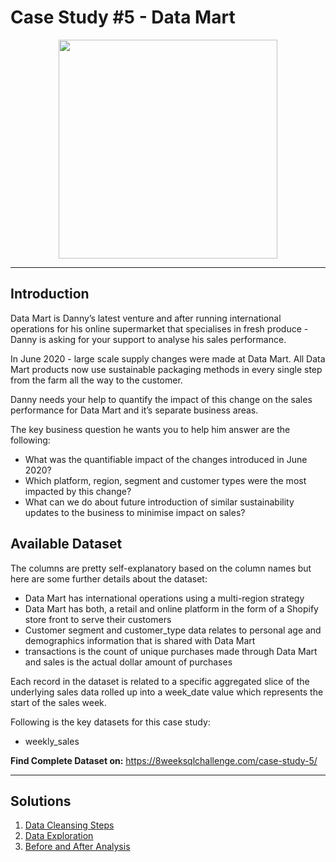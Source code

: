 # Case Study #5 - Data Mart
<p align="center">
<img src="https://8weeksqlchallenge.com/images/case-study-designs/5.png" width=350px height=350px> 
</p>

---
## Introduction
Data Mart is Danny’s latest venture and after running international operations for his online supermarket that specialises in fresh produce - Danny is asking for your support to analyse his sales performance.

In June 2020 - large scale supply changes were made at Data Mart. All Data Mart products now use sustainable packaging methods in every single step from the farm all the way to the customer.

Danny needs your help to quantify the impact of this change on the sales performance for Data Mart and it’s separate business areas.

The key business question he wants you to help him answer are the following:

- What was the quantifiable impact of the changes introduced in June 2020?
- Which platform, region, segment and customer types were the most impacted by this change?
- What can we do about future introduction of similar sustainability updates to the business to minimise impact on sales?

## Available Dataset
The columns are pretty self-explanatory based on the column names but here are some further details about the dataset:

- Data Mart has international operations using a multi-region strategy
- Data Mart has both, a retail and online platform in the form of a Shopify store front to serve their customers
- Customer segment and customer_type data relates to personal age and demographics information that is shared with Data Mart
- transactions is the count of unique purchases made through Data Mart and sales is the actual dollar amount of purchases

Each record in the dataset is related to a specific aggregated slice of the underlying sales data rolled up into a week_date value which represents the start of the sales week.

Following is the key datasets for this case study:

- weekly_sales

__Find Complete Dataset on:__
https://8weeksqlchallenge.com/case-study-5/

---
## Solutions
1. <a href="https://github.com/arnavbangaria/data-analytics-projects/blob/agileanalyst/SQL%20Projects/Case%20Study%205%20-%20Data%20Mart/A.%20Data%20Cleansing.md"> Data Cleansing Steps </a>
2. <a href="https://github.com/arnavbangaria/data-analytics-projects/blob/agileanalyst/SQL%20Projects/Case%20Study%205%20-%20Data%20Mart/B.%20Data%20Exploration.md"> Data Exploration </a>
3. <a href="https://github.com/arnavbangaria/data-analytics-projects/blob/agileanalyst/SQL%20Projects/Case%20Study%205%20-%20Data%20Mart/C.%20Before%20and%20After%20Analysis.md"> Before and After Analysis </a>
